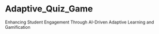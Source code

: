 # Adaptive_Quiz_Game
Enhancing Student Engagement Through AI-Driven Adaptive Learning and Gamification
